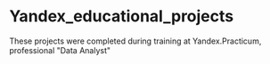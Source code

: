 # Yandex_educational_projects

These projects were completed during training at Yandex.Practicum, professional "Data Analyst"
